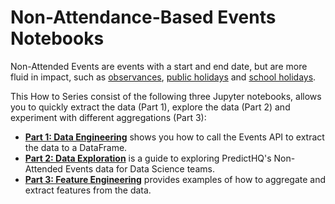 # Non-Attendance-Based Events Notebooks

Non-Attended Events are events with a start and end date, but are more fluid in impact, such as [observances](https://www.predicthq.com/intelligence/data-enrichment/event-categories/observances), [public holidays](https://www.predicthq.com/intelligence/data-enrichment/event-categories/public-holidays) and [school holidays](https://www.predicthq.com/intelligence/data-enrichment/event-categories/school-holidays).

This How to Series consist of the following three Jupyter notebooks, allows you to quickly extract the data (Part 1), explore the data (Part 2) and experiment with different aggregations (Part 3):

* [**Part 1: Data Engineering**](https://github.com/predicthq/phq-data-science-docs/blob/master/unattended-events/part_1_data_engineering.ipynb) shows you how to call the Events API to extract the data to a DataFrame.
* [**Part 2: Data Exploration**](https://github.com/predicthq/phq-data-science-docs/blob/master/unattended-events/part_2_data_exploration.ipynb) is a guide to exploring PredictHQ's Non-Attended Events data for Data Science teams.
* [**Part 3: Feature Engineering**](https://github.com/predicthq/phq-data-science-docs/blob/master/unattended-events/part_3_feature_engineering.ipynb) provides examples of how to aggregate and extract features from the data.
